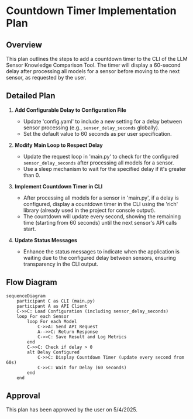 # Countdown Timer Implementation Plan

## Overview
This plan outlines the steps to add a countdown timer to the CLI of the LLM Sensor Knowledge Comparison Tool. The timer will display a 60-second delay after processing all models for a sensor before moving to the next sensor, as requested by the user.

## Detailed Plan

1. **Add Configurable Delay to Configuration File**
   - Update 'config.yaml' to include a new setting for a delay between sensor processing (e.g., `sensor_delay_seconds` globally).
   - Set the default value to 60 seconds as per user specification.

2. **Modify Main Loop to Respect Delay**
   - Update the request loop in 'main.py' to check for the configured `sensor_delay_seconds` after processing all models for a sensor.
   - Use a sleep mechanism to wait for the specified delay if it's greater than 0.

3. **Implement Countdown Timer in CLI**
   - After processing all models for a sensor in 'main.py', if a delay is configured, display a countdown timer in the CLI using the 'rich' library (already used in the project for console output).
   - The countdown will update every second, showing the remaining time (starting from 60 seconds) until the next sensor's API calls start.

4. **Update Status Messages**
   - Enhance the status messages to indicate when the application is waiting due to the configured delay between sensors, ensuring transparency in the CLI output.

## Flow Diagram

```mermaid
sequenceDiagram
    participant C as CLI (main.py)
    participant A as API Client
    C->>C: Load Configuration (including sensor_delay_seconds)
    loop For each Sensor
        loop For each Model
            C->>A: Send API Request
            A-->>C: Return Response
            C->>C: Save Result and Log Metrics
        end
        C->>C: Check if delay > 0
        alt Delay Configured
            C->>C: Display Countdown Timer (update every second from 60s)
            C->>C: Wait for Delay (60 seconds)
        end
    end
```

## Approval
This plan has been approved by the user on 5/4/2025.